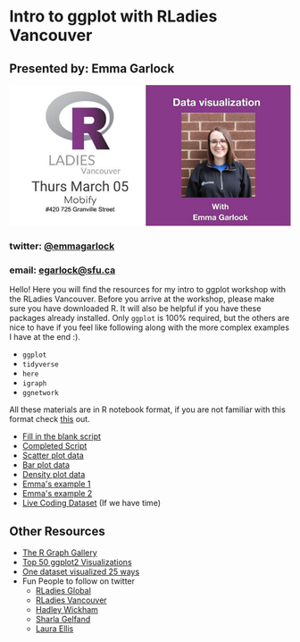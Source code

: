 # Intro to ggplot with RLadies Vancouver 
## Presented by: Emma Garlock 

![](pres_html/event_header.jpg)


### twitter: [@emmagarlock](https://twitter.com/emmagarlock) 
### email: egarlock@sfu.ca



Hello! Here you will find the resources for my intro to ggplot workshop with the RLadies Vancouver. 
Before you arrive at the workshop, please make sure you have downloaded R. It will also be helpful if you have these packages already installed. Only `ggplot` is 100% required, but the others are nice to have if you feel like following along with the more complex examples I have at the end :). 
  * `ggplot` 
  * `tidyverse` 
  * `here` 
  * `igraph`
  * `ggnetwork` 

All these materials are in R notebook format, if you are not familiar with this format check [this](https://bookdown.org/yihui/rmarkdown/notebook.html) out. 

* [Fill in the blank script](https://github.com/esgarlock/rladiesmar2020/blob/master/fill_in_scripts/fill_in_the_blank.Rmd)
* [Completed Script](https://github.com/esgarlock/rladiesmar2020/blob/master/complete_scripts/ggplot_intro_besthits.html)
* [Scatter plot data](https://github.com/esgarlock/rladiesmar2020/blob/master/data/scatter.csv)
* [Bar plot data](https://github.com/esgarlock/rladiesmar2020/blob/master/data/bar_plot.csv)
* [Density plot data](https://github.com/esgarlock/rladiesmar2020/blob/master/data/denisty.csv)
* [Emma's example 1](https://github.com/esgarlock/rladiesmar2020/blob/master/data/my_example.csv)
* [Emma's example 2](https://github.com/esgarlock/rladiesmar2020/blob/master/data/net.csv)
* [Live Coding Dataset](https://github.com/rfordatascience/tidytuesday/blob/master/data/2020/2020-02-18/food_consumption.csv) (If we have time) 


## Other Resources 
* [The R Graph Gallery](https://www.r-graph-gallery.com/)
* [Top 50 ggplot2 Visualizations](http://r-statistics.co/Top50-Ggplot2-Visualizations-MasterList-R-Code.html)
* [One dataset visualized 25 ways](https://flowingdata.com/2017/01/24/one-dataset-visualized-25-ways/)
* Fun People to follow on twitter
  + [RLadies Global](https://twitter.com/RLadiesGlobal)
  + [RLadies Vancouver](https://twitter.com/RLadiesVan)
  + [Hadley Wickham](https://twitter.com/hadleywickham)
  + [Sharla Gelfand](https://twitter.com/sharlagelfand)
  + [Laura Ellis](https://twitter.com/LittleMissData)
 

